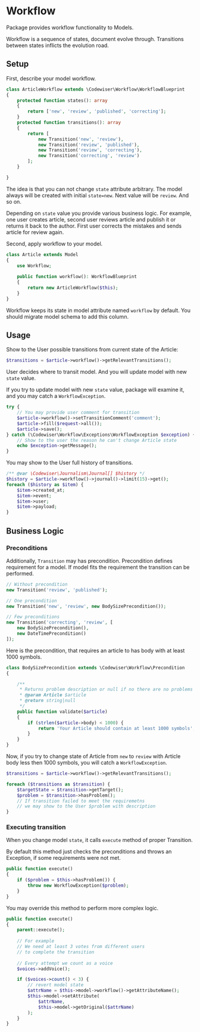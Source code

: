 # Workflow

Package provides workflow functionality to Models.

Workflow is a sequence of states, document evolve through. 
Transitions between states inflicts the evolution road.


## Setup

First, describe your model workflow.

```php
class ArticleWorkflow extends \Codewiser\Workflow\WorkflowBlueprint
{
    protected function states(): array
    {
        return ['new', 'review', 'published', 'correcting'];
    }
    protected function transitions(): array
    {
        return [
            new Transition('new', 'review'),
            new Transition('review', 'published'),
            new Transition('review', 'correcting'),
            new Transition('correcting', 'review')
        ];
    }

}
```

The idea is that you can not change `state` attribute arbitrary.
The model always will be created with initial `state=new`.
Next value will be `review`. And so on.

Depending on `state` value you provide various business logic.
For example, one user creates article, 
second user reviews article 
and publish it or returns it back to the author.
First user corrects the mistakes and sends article for review again.

Second, apply workflow to your model.

```php
class Article extends Model
{
    use Workflow;
    
    public function workflow(): WorkflowBlueprint
    {
        return new ArticleWorkflow($this);
    }
}
```

Workflow keeps its state in model attribute named `workflow` by default.
You should migrate model schema to add this column.

## Usage

Show to the User possible transitions from current state of the Article:

```php
$transitions = $article->workflow()->getRelevantTransitions();
```

User decides where to transit model. And you will update model with new `state` value.

If you try to update model with new `state` value, 
package will examine it, 
and you may catch a `WorkflowException`.

```php
try {
    // You may provide user comment for transition
    $article->workflow()->setTransitionComment('comment');
    $article->fill($request->all());
    $article->save();
} catch (\Codewiser\Workflow\Exceptions\WorkflowException $exception) {
    // Show to the user the reason he can't change Article state
    echo $exception->getMessage();
}
```

You may show to the User full history of transitions.

```php
/** @var \Codewiser\Journalism\Journal[] $history */
$history = $article->workflow()->journal()->limit(15)->get();
foreach ($history as $item) {
    $item->created_at;
    $item->event;
    $item->user;
    $item->payload;
}

```

## Business Logic

### Preconditions

Additionally, `Transition` may has precondition. 
Precondition defines requirement for a model. If model fits the requirement the transition can be performed.

```php
// Without precondition
new Transition('review', 'published');

// One precondition
new Transition('new', 'review', new BodySizePrecondition());

// Few preconditions 
new Transition('correcting', 'review', [
    new BodySizePrecondition(),
    new DateTimePrecondition()
]); 
```

Here is the precondition, that requires an article to has body with at least 1000 symbols.

```php
class BodySizePrecondition extends \Codewiser\Workflow\Precondition
{

    /**
     * Returns problem description or null if no there are no problems
     * @param Article $article
     * @return string|null
     */
    public function validate($article)
    {
        if (strlen($article->body) < 1000) {
            return 'Your Article should contain at least 1000 symbols';
        }
    }
}
```

Now, if you try to change state of Article from `new` to `review` 
with Article body less then 1000 symbols, you will catch a `WorkflowException`.

```php
$transitions = $article->workflow()->getRelevantTransitions();

foreach ($transitions as $transition) {
    $targetState = $transition->getTarget();
    $problem = $transition->hasProblem(); 
    // If transition failed to meet the requiremetns 
    // we may show to the User $problem with description
}

```

### Executing transition

When you change model `state`, it calls `execute` method of proper Transition.

By default this method just checks the preconditions and throws an Exception, if some requirements were not met.

```php
public function execute()
{
    if ($problem = $this->hasProblem()) {
        throw new WorkflowException($problem);
    }
}
```

You may override this method to perform more complex logic.

```php
public function execute()
{
    parent::execute();
    
    // For example
    // We need at least 3 votes from different users 
    // to complete the transition
    
    // Every attempt we count as a voice
    $voices->addVoice();

    if ($voices->count() < 3) {
        // revert model state
        $attrName = $this->model->workflow()->getAttributeName();
        $this->model->setAttribute(
            $attrName,
            $this->model->getOriginal($attrName)
        );
    }
}
```